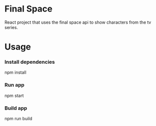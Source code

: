 # Final Space

React project that uses the final space api to show characters from the tv series.

# Usage

### Install dependencies
npm install
### Run app
npm start
### Build app
npm run build

